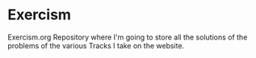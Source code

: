 # Exercism
Exercism.org Repository where I'm going to store all the solutions of the problems of the various Tracks I take on the website.
